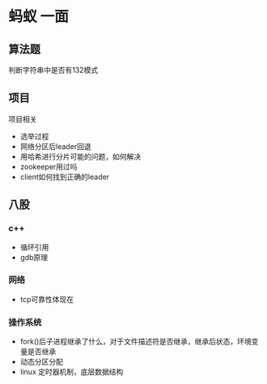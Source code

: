 # 蚂蚁 一面
## 算法题
判断字符串中是否有132模式

## 项目
项目相关
- 选举过程
- 网络分区后leader回退
- 用哈希进行分片可能的问题，如何解决
- zookeeper用过吗
- client如何找到正确的leader
## 八股

### c++
- 循环引用
- gdb原理
### 网络
- tcp可靠性体现在

### 操作系统
- fork()后子进程继承了什么，对于文件描述符是否继承，继承后状态，环境变量是否继承
- 动态分区分配
- linux 定时器机制，底层数据结构